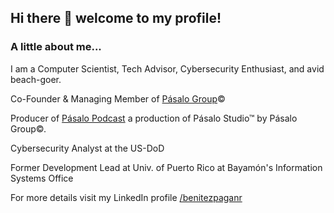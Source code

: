 ## Hi there 👋 welcome to my profile!

### A little about me...
I am a Computer Scientist, Tech Advisor, Cybersecurity Enthusiast, and avid beach-goer.

Co-Founder & Managing Member of [Pásalo Group](https://pasalogroup.com/)©

Producer of [Pásalo Podcast](https://pasalopodcast.com/) a production of Pásalo Studio™ by Pásalo Group©.

Cybersecurity Analyst at the US-DoD

Former Development Lead at Univ. of Puerto Rico at Bayamón's Information Systems Office

For more details visit my LinkedIn profile [/benitezpaganr](https://www.linkedin.com/in/benitezpaganr/)



<!--
**rbenitezpagan/rbenitezpagan** is a ✨ _special_ ✨ repository because its `README.md` (this file) appears on your GitHub profile.

Here are some ideas to get you started:

- 🔭 I’m currently working on ...
- 🌱 I’m currently learning ...
- 👯 I’m looking to collaborate on ...
- 🤔 I’m looking for help with ...
- 💬 Ask me about ...
- 📫 How to reach me: ...
- 😄 Pronouns: ...
- ⚡ Fun fact: ...
-->
